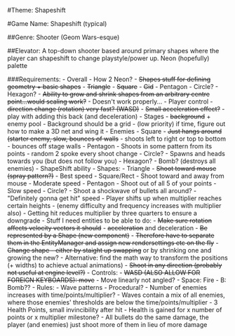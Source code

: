 #Theme: Shapeshift

#Game Name: Shapeshift (typical)

##Genre: Shooter (Geom Wars-esque)

##Elevator: A top-down shooter based around primary shapes where the player can shapeshift to change playstyle/power up. Neon (hopefully) palette

###Requirements:
    - Overall
        - How 2 Neon?
        - ~~Shapes stuff for defining geometry + basic shapes~~
            - ~~Triangle~~
            - ~~Square~~
            - ~~Gid~~
            - Pentagon
            - Circle?
            - Hexagon?
        - ~~Ability to grow and shrink shapes from an arbitrary centre point...would scaling work?~~
            - Doesn't work properly...
    - Player control
        - ~~direction change (rotation) very fast? (WASD)~~
        - ~~Small acceleration effect?~~
            - play with adding this back (and deceleration)
    - Stages
        - ~~background~~ + enemy pool
        - Background should be a grid
            - (low priority) if time, figure out how to make a 3D net and wing it
    - Enemies
        - Square
            - ~~Just hangs around (starter enemy, slow, bounces of walls~~
        - shoots left to right or top to bottom
            - bounces off stage walls
        - Pentagon
            - Shoots in some pattern from its points
                - random 2 spoke every shoot change
        - Circle?
            - Spawns and heads towards you (but does not follow you)
        - Hexagon?
            - Bomb? (destroys all enemies)
    - ShapeShift ability
        - Shapes:
            - Triangle
                - ~~Shoot toward mouse (spray pattern?)~~
                - Best speed
            - Square/Rect
                - Shoot toward and away from mouse
                - Moderate speed
            - Pentagon
                - Shoot out of all 5 of your points
                - Slow speed
            - Circle?
                - Shoot a shockwave of bullets all around?
                - "Definitely gonna get hit" speed
        - Player shifts up when multiplier reaches certain heights
            - (enemy difficulty and frequency increases with multiplier also)
        - Getting hit reduces multiplier by three quarters to ensure a downgrade
    - Stuff I need entities to be able to do:
        - ~~Make sure rotation affects velocity vectors it should~~
        - ~~acceleration~~ and deceleration
        - ~~Be represented by a Shape (new component)~~
            - ~~Therefore have to separate them in the EntityManager and assign new rendersettings etc on the fly~~
        - ~~Change shape - either by staight up swapping~~ or by shrinking one and growing the new?
            - Alternative: find the math way to transform the positions (+ widths) to achieve actual animations)
        - ~~Shoot in any direction (probably not useful at engine level?)~~
    - Controls:
        - ~~WASD (ALSO ALLOW FOR FOREIGN KEYBOARDS): move~~
            - Move linearly not angled?
        - Space: Fire
        - B: Bomb??
    - Rules:
        - Wave patterns
        - Procedural?
            - Number of enemies increases with time/points/multiplier?
            - Waves contain a mix of all enemies, where those enemies' thresholds are below the time/points/multiplier
        - 3 Health Points, small invincibility after hit
        - Health is gained for x number of points or x multiplier milestone?
        - All bullets do the same damage, the player (and enemies) just shoot more of them in lieu of more damage